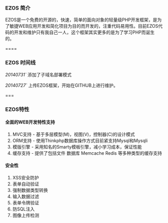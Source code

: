 <h3>EZOS 简介</h3>
<p>EZOS是一个免费的开源的，快速，简单的面向对象的轻量级PHP开发框架，是为了敏捷WEB应用开发和简化项目为目的而开发的，注重代码易用性。目前EZOS代码的开发和维护只有我自己一人，这个框架其实更多的是为了学习PHP而诞生的。</p>
====

<h3>EZOS 时间线</h3>
<p> <em>20140731`</em> 添加了子域名部署模式</p>
<p> <em>20140727`</em> 上传EZOS框架，开始在GITHUB上进行维护。</p>
===
<h3>EZOS特性</h3>
<h4>全面的WEB开发特性支持</h4>
<ol>
    <li>MVC支持 - 基于多层模型(M)，视图(V)，控制器(C)的设计模式</li>
    <li>ORM支持 - 使用Thinkphp数据库操作方式目前紧支持Mysql和Mysqli</li>
    <li>模版引擎 - 采用知名的Smarty模板引擎，减小学习成本，保证性能</li>
    <li>缓存支持 - 提供了包括文件 数据库 Memcache Redis 等多种类型的缓存支持</li>
</ol>
<h4>安全性</h4>
<ol>
    <li>XSS安全防护</li>
    <li>表单自动验证</li>
    <li>强制数据类型转换</li>
    <li>输入数据过滤</li>
    <li>表单令牌验证</li>
    <li>防SQL注入</li>
    <li>图像上传检测</li>
</ol>
